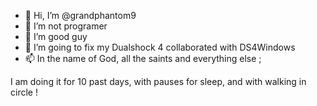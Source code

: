 - 👋 Hi, I’m @grandphantom9
- 👀 I’m not programer
- 🌱 I’m good guy
- 💞️ I’m going to fix my Dualshock 4 collaborated with DS4Windows
- 📫 In the name of God, all the saints and everything else ;

I am doing it for 10 past days, with pauses for sleep, and with walking in circle !

<!---
grandphantom9/grandphantom9 is a ✨ special ✨ idiot because its `README.md` (this file) appears on  GitHub .

Please, GitHub (am asking you for last favour), tell me where I am wrong? :/
--->
